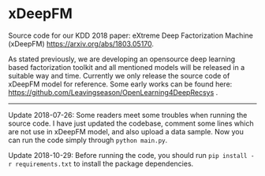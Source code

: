 # xDeepFM

Source code for our KDD 2018 paper:
eXtreme Deep Factorization Machine (xDeepFM) https://arxiv.org/abs/1803.05170.

As stated previously, we are developing an opensource deep learning based factorization toolkit and all mentioned models will be released in a suitable way and time.
Currently we only release the source code of xDeepFM model for reference.
Some early works can be found here:
https://github.com/Leavingseason/OpenLearning4DeepRecsys .

---

Update 2018-07-26:
Some readers meet some troubles when running the source code.
I have just updated the codebase, comment some lines which are not use in xDeepFM model, and also upload a data sample.
Now you can run the code simply through `python main.py`. 

Update 2018-10-29:
Before running the code, you should run `pip install -r requirements.txt` to install the package dependencies.
